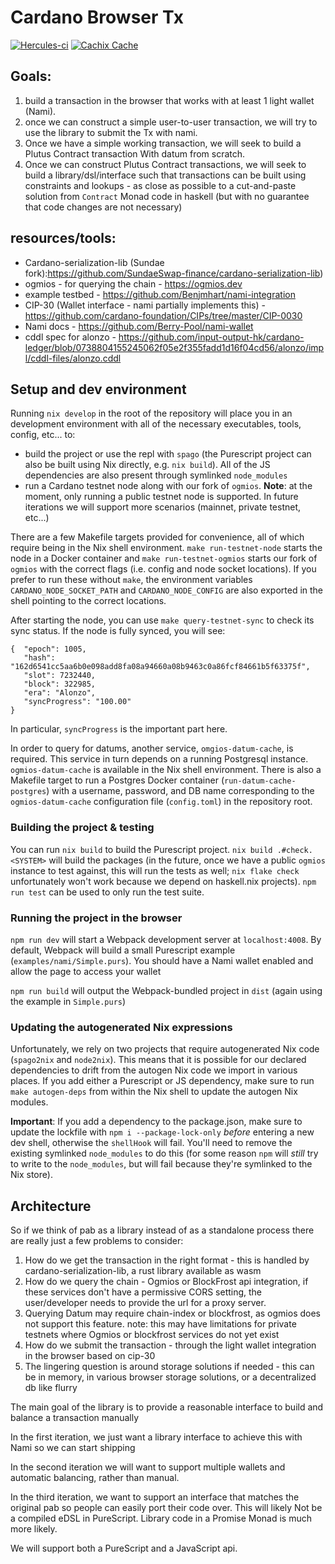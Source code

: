 # Cardano Browser Tx
[![Hercules-ci][Herc badge]][Herc link]
[![Cachix Cache][Cachix badge]][Cachix link]

[Herc badge]: https://img.shields.io/badge/ci--by--hercules-green.svg
[Herc link]: https://hercules-ci.com/github/Plutonomicon/cardano-browser-tx
[Cachix badge]: https://img.shields.io/badge/cachix-public_plutonomicon-blue.svg
[Cachix link]: https://public-plutonomicon.cachix.org

## Goals:

1. build a transaction in the browser that works with at least 1 light wallet (Nami).
2. once we can construct a simple user-to-user transaction, we will try to use the library to submit the Tx with nami. 
3. Once we have a simple working transaction, we will seek to build a Plutus Contract transaction With datum from scratch. 
4. Once we can construct Plutus Contract transactions, we will seek to build a library/dsl/interface such that transactions can be built using constraints and lookups - as close as possible to a cut-and-paste solution from `Contract` Monad code in haskell (but with no guarantee that code changes are not necessary)

## resources/tools:
  - Cardano-serialization-lib (Sundae fork):https://github.com/SundaeSwap-finance/cardano-serialization-lib)
  - ogmios - for querying the chain - https://ogmios.dev 
  - example testbed - https://github.com/Benjmhart/nami-integration 
  - CIP-30 (Wallet interface - nami partially implements this) -https://github.com/cardano-foundation/CIPs/tree/master/CIP-0030
  - Nami docs - https://github.com/Berry-Pool/nami-wallet 
  - cddl spec for alonzo - https://github.com/input-output-hk/cardano-ledger/blob/0738804155245062f05e2f355fadd1d16f04cd56/alonzo/impl/cddl-files/alonzo.cddl 

## Setup and dev environment

Running `nix develop` in the root of the repository will place you in an development environment with all of the necessary executables, tools, config, etc... to:

- build the project or use the repl with `spago` (the Purescript project can also be built using Nix directly, e.g. `nix build`). All of the JS dependencies are also present through symlinked `node_modules`
- run a Cardano testnet node along with our fork of `ogmios`. **Note**: at the moment, only running a public testnet node is supported. In future iterations we will support more scenarios (mainnet, private testnet, etc...)

There are a few Makefile targets provided for convenience, all of which require being in the Nix shell environment. `make run-testnet-node` starts the node in a Docker container and `make run-testnet-ogmios` starts our fork of `ogmios` with the correct flags (i.e. config and node socket locations). If you prefer to run these without `make`, the environment variables `CARDANO_NODE_SOCKET_PATH` and `CARDANO_NODE_CONFIG` are also exported in the shell pointing to the correct locations. 

After starting the node, you can use `make query-testnet-sync` to check its sync status. If the node is fully synced, you will see:

```
{  "epoch": 1005, 
   "hash": "162d6541cc5aa6b0e098add8fa08a94660a08b9463c0a86fcf84661b5f63375f", 
   "slot": 7232440, 
   "block": 322985, 
   "era": "Alonzo", 
   "syncProgress": "100.00" 
} 
``` 

In particular, `syncProgress` is the important part here.

In order to query for datums, another service, `omgios-datum-cache`, is required. This service in turn depends on a running Postgresql instance. `ogmios-datum-cache` is available in the Nix shell environment. There is also a Makefile target to run a Postgres Docker container (`run-datum-cache-postgres`) with a username, password, and DB name corresponding to the `ogmios-datum-cache` configuration file (`config.toml`) in the repository root.

### Building the project & testing

You can run `nix build` to build the Purescript project. `nix build .#check.<SYSTEM>` will build the packages (in the future, once we have a public `ogmios` instance to test against, this will run the tests as well; `nix flake check` unfortunately won't work because we depend on haskell.nix projects). `npm run test` can be used to only run the test suite.

### Running the project in the browser

`npm run dev` will start a Webpack development server at `localhost:4008`. By default, Webpack will build a small Purescript example (`examples/nami/Simple.purs`). You should have a Nami wallet enabled and allow the page to access your wallet

`npm run build` will output the Webpack-bundled project in `dist` (again using the example in `Simple.purs`)

### Updating the autogenerated Nix expressions

Unfortunately, we rely on two projects that require autogenerated Nix code (`spago2nix` and `node2nix`). This means that it is possible for our declared dependencies to drift from the autogen Nix code we import in various places. If you add either a Purescript or JS dependency, make sure to run `make autogen-deps` from within the Nix shell to update the autogen Nix modules.

**Important**: If you add a dependency to the package.json, make sure to update the lockfile with `npm i --package-lock-only` _before_ entering a new dev shell, otherwise the `shellHook` will fail. You'll need to remove the existing symlinked `node_modules` to do this (for some reason `npm` will _still_ try to write to the `node_modules`, but will fail because they're symlinked to the Nix store).

## Architecture
So if we think of pab as a library instead of as a standalone process there are really just a few problems to consider:

1. How do we get the transaction in the right format - this is handled by cardano-serialization-lib,  a rust library available as wasm
2. How do we query the chain - Ogmios or BlockFrost api integration,   if these services don't have a permissive CORS setting,  the user/developer needs to provide the url for a proxy server.
3. Querying Datum may require chain-index or blockfrost, as ogmios does not support this feature.
note: this may have limitations for private testnets where Ogmios or blockfrost services do not yet exist
4. How do we submit the transaction - through the light wallet integration in the browser based on cip-30
5. The lingering question is around storage solutions if needed - this can be in memory,  in various browser storage solutions,  or a decentralized db like flurry

The main goal of the library is to provide a reasonable interface to build and balance a transaction manually

In the first iteration, we just want a library interface to achieve this with Nami so we can start shipping

In the second iteration we will want to support multiple wallets and automatic balancing, rather than manual.

In the third iteration,  we want to support an interface that matches the original pab so people can easily port their code over. This will likely Not be a compiled eDSL in PureScript.   Library code in a Promise Monad is much more likely.

We will support both a PureScript and a JavaScript api.
